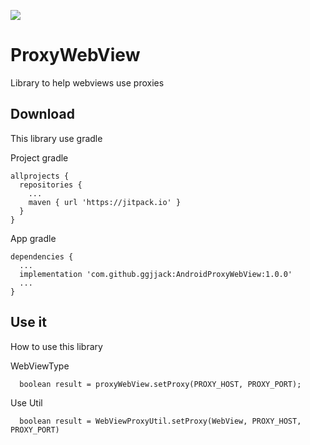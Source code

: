 [![](https://jitpack.io/v/ggjjack/AndroidProxyWebView.svg)](https://jitpack.io/#ggjjack/AndroidProxyWebView)

# ProxyWebView
Library to help webviews use proxies

Download
--------
This library use gradle

Project gradle
```
allprojects {
  repositories {
    ...
    maven { url 'https://jitpack.io' }
  }
}
```

App gradle
```
dependencies {
  ...
  implementation 'com.github.ggjjack:AndroidProxyWebView:1.0.0'
  ...
}
```

Use it
--------
How to use this library

WebViewType
```
  boolean result = proxyWebView.setProxy(PROXY_HOST, PROXY_PORT);
```

Use Util
```
  boolean result = WebViewProxyUtil.setProxy(WebView, PROXY_HOST, PROXY_PORT)
```
